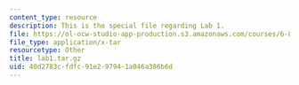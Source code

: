 ```yaml
---
content_type: resource
description: This is the special file regarding Lab 1.
file: https://ol-ocw-studio-app-production.s3.amazonaws.com/courses/6-828-operating-system-engineering-fall-2012/40d2783cfdfc91e297941a046a386b6d_lab1.tar.gz
file_type: application/x-tar
resourcetype: Other
title: lab1.tar.gz
uid: 40d2783c-fdfc-91e2-9794-1a046a386b6d
---
```

